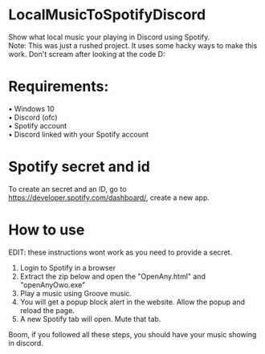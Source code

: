 # LocalMusicToSpotifyDiscord
Show what local music your playing in Discord using Spotify.  
Note: This was just a rushed project. It uses some hacky ways to make this work. Don't scream after looking at the code D:

# Requirements:
• Windows 10  
• Discord (ofc)  
• Spotify account  
• Discord linked with your Spotify account  

# Spotify secret and id
To create an secret and an ID, go to https://developer.spotify.com/dashboard/, create a new app.

# How to use
EDIT: these instructions wont work as you need to provide a secret.
1. Login to Spotify in a browser
2. Extract the zip below and open the "OpenAny.html" and "openAnyOwo.exe"
3. Play a music using Groove music.
4. You will get a popup block alert in the website. Allow the popup and reload the page.
5. A new Spotify tab will open. Mute that tab.

Boom, if you followed all these steps, you should have your music showing in discord.
